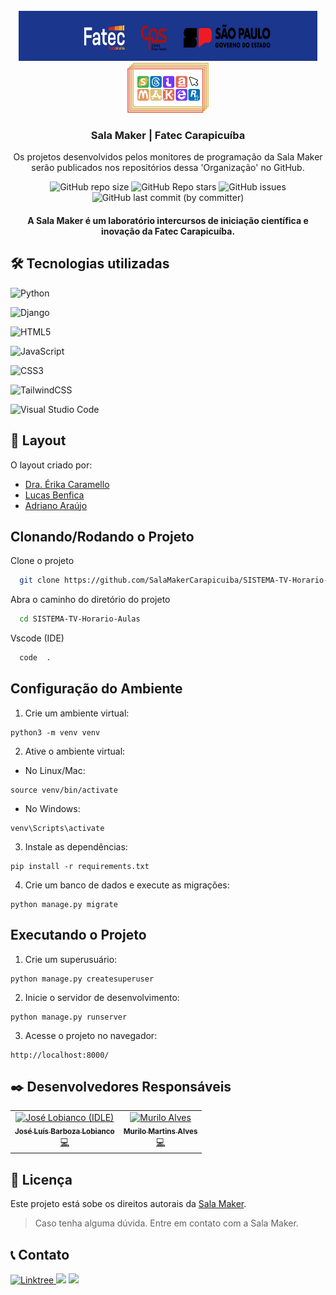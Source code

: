 <br />
<div align="center">
  <a href="https://linktr.ee/salamaker">
    <img src="public\fatec-carapicuiba-sp.png" alt="Logo" width="95%" height="80">
  </a>

</br>

 <a href="https://linktr.ee/salamaker">
    <img src="public\marca-salamaker.png" alt="Logo" height="80">
  </a>
  <h3 align="center">Sala Maker | Fatec Carapicuíba</h3>

  <p align="center">
    Os projetos desenvolvidos pelos monitores de programação da Sala Maker serão publicados nos repositórios dessa 'Organização' no GitHub. 
    <br />
    </div>

<div align="center">

![GitHub repo size](https://img.shields.io/github/repo-size/SalaMakerCarapicuiba/SISTEMA-TV-Horario-Aulas "Tamanho do repositório no GitHub")
![GitHub Repo stars](https://img.shields.io/github/stars/SalaMakerCarapicuiba/SISTEMA-TV-Horario-Aulas "Estrelas do repositório no GitHub")
![GitHub issues](https://img.shields.io/github/issues/SalaMakerCarapicuiba/SISTEMA-TV-Horario-Aulas "Issues abertas no repositório")
![GitHub last commit (by committer)](https://img.shields.io/github/last-commit/SalaMakerCarapicuiba/SISTEMA-TV-Horario-Aulas?color=orange "Último commit no repositório do GitHub")

</div>

<h4 align="center"> 
	A Sala Maker é um laboratório intercursos de iniciação científica e inovação da Fatec Carapicuíba.  
   
</h4>

## 🛠 Tecnologias utilizadas

![Python](https://img.shields.io/badge/python-3670A0?style=for-the-badge&logo=python&logoColor=ffdd54)

![Django](https://img.shields.io/badge/django-%23092E20.svg?style=for-the-badge&logo=django&logoColor=white)

![HTML5](https://img.shields.io/badge/html5-%23E34F26.svg?style=for-the-badge&logo=html5&logoColor=white)

![JavaScript](https://img.shields.io/badge/javascript-%23323330.svg?style=for-the-badge&logo=javascript&logoColor=%23F7DF1E)

![CSS3](https://img.shields.io/badge/css3-%231572B6.svg?style=for-the-badge&logo=css3&logoColor=white)

![TailwindCSS](https://img.shields.io/badge/tailwindcss-%2338B2AC.svg?style=for-the-badge&logo=tailwind-css&logoColor=white)

![Visual Studio Code](https://img.shields.io/badge/Visual%20Studio%20Code-0078d7.svg?style=for-the-badge&logo=visual-studio-code&logoColor=white)

## 🎨 Layout

O layout criado por:

- [Dra. Érika Caramello](https://www.linkedin.com/in/ecaramello/)
- [Lucas Benfica](https://www.linkedin.com/in/lbenfica/)
- [Adriano Araújo](https://www.linkedin.com/in/araujoadrianodsg/)

## Clonando/Rodando o Projeto

Clone o projeto

```bash
  git clone https://github.com/SalaMakerCarapicuiba/SISTEMA-TV-Horario-Aulas.git
```

Abra o caminho do diretório do projeto

```bash
  cd SISTEMA-TV-Horario-Aulas
```

Vscode (IDE)

```bash
  code  .
```

## Configuração do Ambiente

1. Crie um ambiente virtual:

```shell
python3 -m venv venv
```

2. Ative o ambiente virtual:

- No Linux/Mac:

```shell
source venv/bin/activate
```

- No Windows:

```shell
venv\Scripts\activate
```

3. Instale as dependências:

```shell
pip install -r requirements.txt
```

4. Crie um banco de dados e execute as migrações:

```shell
python manage.py migrate
```

## Executando o Projeto

1. Crie um superusuário:

```shell
python manage.py createsuperuser
```

2. Inicie o servidor de desenvolvimento:

```shell
python manage.py runserver
```

3. Acesse o projeto no navegador:

```
http://localhost:8000/
```

## ✒️ Desenvolvedores Responsáveis

<table>
  <tbody>
    <tr>
     </td>
      <td align="center"><a href="https://github.com/lobiancobr"><img src="https://avatars.githubusercontent.com/u/63502903?v=4" width="100px;" alt="José Lobianco (IDLE)"/><br /><sub><b>José Luís Barboza Lobianco
</b></sub></a><br /><a href="#🤛-contribuidores" title="Professor/Desenvolvedor">💻</a></td>
      <td align="center"><a href="https://github.com/lilo-afk"><img src="https://avatars.githubusercontent.com/u/80017589?v=4" width="100px;" alt="Murilo Alves"/><br /><sub><b>Murilo Martins Alves</b></sub></a><br /><a href="#🤛-contribuidores" title="Desenvolvedor">💻</a></td>
  
  </tbody>
</table>

## 📝 Licença

Este projeto está sobe os direitos autorais da <a href="https://linktr.ee/salamaker">Sala Maker</a>.

> Caso tenha alguma dúvida. Entre em contato com a Sala Maker.

## 📞 Contato

<a href="https://linktr.ee/salamaker?utm_source=linktree_profile_share&ltsid=f8d2de59-f82e-488d-9f99-ec4c06a65de5" target="_blank">
  <img src="https://img.shields.io/badge/-Linktree-%230000FF?style=for-the-badge&logoColor=white" alt="Linktree">
</a>
<a href="https://www.instagram.com/salamakercarapicuiba/" target="_blank"><img src="https://img.shields.io/badge/-Instagram-%23E4405F?style=for-the-badge&logo=instagram&logoColor=white" target="_blank"></a>
<a href = "mailto:salamakercarapicuiba@gmail.com"><img src="https://img.shields.io/badge/-Email-%23333?style=for-the-badge&logo=gmail&logoColor=white" target="_blank"></a>
